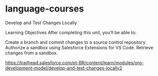 # language-courses
Develop and Test Changes Locally

Learning Objectives
After completing this unit, you’ll be able to:

Create a branch and commit changes to a source control repository.
Authorize a sandbox using Salesforce Extensions for VS Code.
Retrieve changes from a sandbox.

https://trailhead.salesforce.com/pt-BR/content/learn/modules/org-development-model/develop-and-test-changes-locally2
